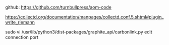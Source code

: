 github: https://github.com/turnbullpress/aom-code

https://collectd.org/documentation/manpages/collectd.conf.5.shtml#plugin_write_riemann



sudo vi /usr/lib/python3/dist-packages/graphite_api/carbonlink.py edit connection port